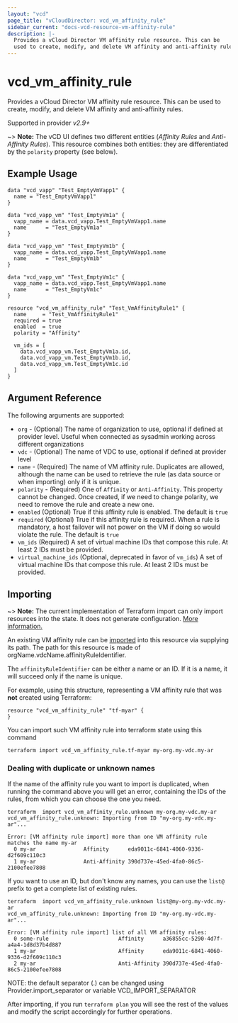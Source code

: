 ```yaml
---
layout: "vcd"
page_title: "vCloudDirector: vcd_vm_affinity_rule"
sidebar_current: "docs-vcd-resource-vm-affinity-rule"
description: |-
  Provides a vCloud Director VM affinity rule resource. This can be
  used to create, modify, and delete VM affinity and anti-affinity rules.
---
```


# vcd\_vm\_affinity\_rule

Provides a vCloud Director VM affinity rule resource. This can be
used to create, modify, and delete VM affinity and anti-affinity rules.

Supported in provider *v2.9+*

~> **Note:** The vCD UI defines two different entities (*Affinity Rules* and *Anti-Affinity Rules*). This resource combines both
entities: they are differentiated by the `polarity` property (see below).

## Example Usage

```hcl
data "vcd_vapp" "Test_EmptyVmVapp1" {
  name = "Test_EmptyVmVapp1"
}

data "vcd_vapp_vm" "Test_EmptyVm1a" {
  vapp_name = data.vcd_vapp.Test_EmptyVmVapp1.name
  name      = "Test_EmptyVm1a"
}

data "vcd_vapp_vm" "Test_EmptyVm1b" {
  vapp_name = data.vcd_vapp.Test_EmptyVmVapp1.name
  name      = "Test_EmptyVm1b"
}

data "vcd_vapp_vm" "Test_EmptyVm1c" {
  vapp_name = data.vcd_vapp.Test_EmptyVmVapp1.name
  name      = "Test_EmptyVm1c"
}

resource "vcd_vm_affinity_rule" "Test_VmAffinityRule1" {
  name     = "Test_VmAffinityRule1"
  required = true
  enabled  = true
  polarity = "Affinity"

  vm_ids = [
    data.vcd_vapp_vm.Test_EmptyVm1a.id,
    data.vcd_vapp_vm.Test_EmptyVm1b.id,
    data.vcd_vapp_vm.Test_EmptyVm1c.id
  ]
}
```
## Argument Reference

The following arguments are supported:

* `org` - (Optional) The name of organization to use, optional if defined at provider level. Useful when connected as sysadmin working across different organizations
* `vdc` - (Optional) The name of VDC to use, optional if defined at provider level
* `name` - (Required) The name of VM affinity rule. Duplicates are allowed, although the name can be used to retrieve
  the rule (as data source or when importing) only if it is unique.
* `polarity` - (Required) One of `Affinity` or `Anti-Affinity`. This property cannot be changed. Once created, if we
   need to change polarity, we need to remove the rule and create a new one.
* `enabled` (Optional) True if this affinity rule is enabled. The default is `true`
* `required` (Optional) True if this affinity rule is required. When a rule is mandatory, a host failover will not 
   power on the VM if doing so would violate the rule. The default is `true`
* `vm_ids` (Required) A set of virtual machine IDs that compose this rule. At least 2 IDs must be provided.
* `virtual_machine_ids` (Optional, deprecated in favor of `vm_ids`) A set of virtual machine IDs that compose this rule. At least 2 IDs must be provided.

## Importing

~> **Note:** The current implementation of Terraform import can only import resources into the state. It does not generate
configuration. [More information.][docs-import]

An existing VM affinity rule can be [imported][docs-import] into this resource via supplying its path.
The path for this resource is made of orgName.vdcName.affinityRuleIdentifier.

The `affinityRuleIdentifier` can be either a name or an ID. If it is a name, it will succeed only if the name is unique.

For example, using this structure, representing a VM affinity rule that was **not** created using Terraform:

```hcl
resource "vcd_vm_affinity_rule" "tf-myar" {
}
```

You can import such VM affinity rule into terraform state using this command

```
terraform import vcd_vm_affinity_rule.tf-myar my-org.my-vdc.my-ar
```

### Dealing with duplicate or unknown names

If the name of the affinity rule you want to import is duplicated, when running the command above you will get an error,
containing the IDs of the rules, from which you can choose the one you need.

```
terraform  import vcd_vm_affinity_rule.unknown my-org.my-vdc.my-ar
vcd_vm_affinity_rule.unknown: Importing from ID "my-org.my-vdc.my-ar"...

Error: [VM affinity rule import] more than one VM affinity rule matches the name my-ar
  0 my-ar               Affinity      eda9011c-6841-4060-9336-d2f609c110c3
  1 my-ar               Anti-Affinity 390d737e-45ed-4fa0-86c5-2100efee7808
```

If you want to use an ID, but don't know any names, you can use the `list@` prefix to get a complete list of existing
rules.

```
terraform  import vcd_vm_affinity_rule.unknown list@my-org.my-vdc.my-ar
vcd_vm_affinity_rule.unknown: Importing from ID "my-org.my-vdc.my-ar"...

Error: [VM affinity rule import] list of all VM affinity rules:
  0 some-rule                      Affinity      a36855cc-5290-4d7f-a4a4-1d8d37b4d887
  1 my-ar                          Affinity      eda9011c-6841-4060-9336-d2f609c110c3
  2 my-ar                          Anti-Affinity 390d737e-45ed-4fa0-86c5-2100efee7808
```

NOTE: the default separator (.) can be changed using Provider.import_separator or variable VCD_IMPORT_SEPARATOR

[docs-import]:https://www.terraform.io/docs/import/

After importing, if you run `terraform plan` you will see the rest of the values and modify the script accordingly for
further operations.
